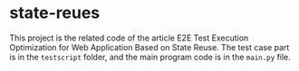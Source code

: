 # state-reues
This project is the related code of the article E2E Test Execution Optimization for Web Application Based on State Reuse. The test case part is in the ```testscript``` folder, and the main program code is in the ```main.py``` file.
